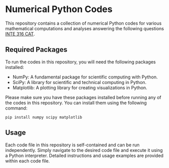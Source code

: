 # Numerical Python Codes

This repository contains a collection of numerical Python codes for various mathematical computations and analyses answering the following questions [INTE 316 CAT](INTE%20316%20CAT%202024.pdf). 

## Required Packages

To run the codes in this repository, you will need the following packages installed:

- NumPy: A fundamental package for scientific computing with Python.
- SciPy: A library for scientific and technical computing in Python.
- Matplotlib: A plotting library for creating visualizations in Python.

Please make sure you have these packages installed before running any of the codes in this repository. You can install them using the following command:

```
pip install numpy scipy matplotlib
```

## Usage

Each code file in this repository is self-contained and can be run independently. Simply navigate to the desired code file and execute it using a Python interpreter. Detailed instructions and usage examples are provided within each code file.
